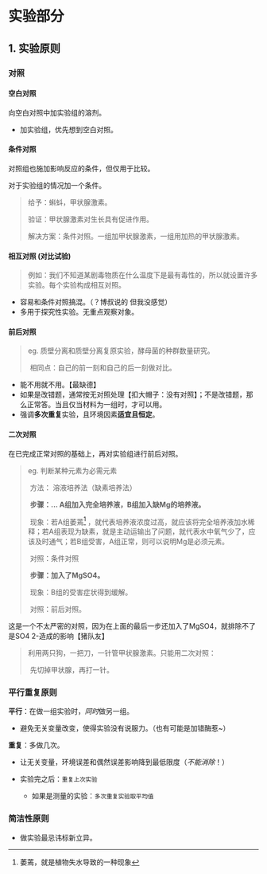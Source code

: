 # 实验部分

## 1. 实验原则

### 对照

#### 空白对照

向空白对照中加实验组的溶剂。

* 加实验组，优先想到空白对照。

#### 条件对照

对照组也施加影响反应的条件，但仅用于比较。

对于实验组的情况加一个条件。

> 给予：蝌蚪，甲状腺激素。
>
> 验证：甲状腺激素对生长具有促进作用。
>
> 解决方案：条件对照。一组加甲状腺激素，一组用加热的甲状腺激素。

#### 相互对照 (对比试验)

> 例如：我们不知道某剧毒物质在什么温度下是最有毒性的，所以就设置许多实验。每个实验构成相互对照。

* 容易和条件对照搞混。（？博叔说的 但我没感觉）
* 多用于探究性实验。无重点观察对象。

#### 前后对照

> eg. 质壁分离和质壁分离复原实验，酵母菌的种群数量研究。
>
> ​	相同点：自己的前一刻和自己的后一刻做对比。

* 能不用就不用。【最缺德】
* 如果是改错题，通常按无对照处理【扣大帽子：没有对照】；不是改错题，那么正常答。当且仅当材料为一组时，才可以用。
* 强调<b>多次重复</b>实验，且环境因素**适宜且恒定**。

#### 二次对照

在已完成正常对照的基础上，再对实验组进行前后对照。

> eg. 判断某种元素为必需元素
>
> ​	方法： 溶液培养法（缺素培养法）
>
> ​	**步骤：... A组加入完全培养液，B组加入缺Mg的培养液。**
>
> ​	现象：若A组萎蔫[^1] ，就代表培养液浓度过高，就应该将完全培养液加水稀释；若A组表现为缺素，就是主动运输出了问题，就代表水中氧气少了，应该及时通气；若B组受害，A组正常，则可以说明Mg是必须元素。
>
> ​	对照：条件对照
>
> ​	**步骤：加入了MgSO4。**
>
> ​	现象：B组的受害症状得到缓解。
>
> ​	对照：前后对照。
>
> [^1]: 萎蔫，就是植物失水导致的一种现象

这是一个不太严密的对照，因为在上面的最后一步还加入了MgSO4，就排除不了是SO4 2-造成的影响【猪队友】

> 利用两只狗，一把刀，一针管甲状腺激素。只能用二次对照：
>
> ​	先切掉甲状腺，再打一针。

### 平行重复原则

**平行**：在做一组实验时，*同时*做另一组。

* 避免无关变量改变，使得实验没有说服力。（也有可能是加错酶惹~）

**重复**：多做几次。

* 让无关变量，环境误差和偶然误差影响降到最低限度（*不能消除*！）

* 实验完之后：`重复上次实验`
  * 如果是测量的实验：`多次重复实验取平均值`

### 简洁性原则

* 做实验最忌讳标新立异。

